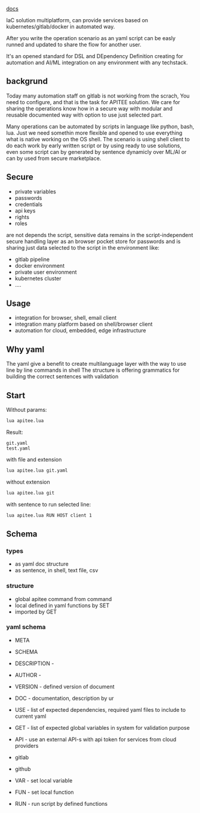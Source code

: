  [docs](http://docs.apitee.com)

IaC solution multiplatform, can provide services based on kubernetes/gitlab/docker in automated way.

After you write the operation scenario as an yaml script can be easly runned and updated to share the flow for another user.

It's an opened standard for DSL and DEpendency Definition creating for automation and AI/ML integration on any environment with any techstack.


## backgrund

Today many automation staff on gitlab is not working from the scrach, 
You need to configure, and that is the task for APITEE solution.
We care for sharing the operations know how in a secure way with modular and reusable documented way with option to use just selected part.

Many operations can be automated by scripts in language like python, bash, lua.
Just we need somethin more flexible and opened to use everything what is native working on the OS shell.
The scenario is using shell client to do each work by early written script or by using ready to use solutions,
even some script can by generated by sentence dynamicly over ML/AI or can by used from secure marketplace.

## Secure

+ private variables
+ passwords
+ credentials
+ api keys
+ rights
+ roles

are not depends the script, sensitive data remains in the script-independent secure handling layer
as an browser pocket store for passwords and is sharing just data selected to the script in the environment like:
+ gitlab pipeline
+ docker environment
+ private user environment
+ kubernetes cluster
+ ....

## Usage

+ integration for browser, shell, email client
+ integration many platform based on shell/browser client
+ automation for cloud, embedded, edge infrastructure

## Why yaml

The yaml give a benefit to create multilanguage layer with the way to use line by line commands in shell
The structure is offering grammatics for building the correct sentences with validation


## Start

Without params:
```bash
lua apitee.lua
```

Result:
```shell
git.yaml
test.yaml
```


with file and extension
```bash
lua apitee.lua git.yaml
```


without extension
```bash
lua apitee.lua git
```


with sentence to run selected line:
```bash
lua apitee.lua RUN HOST client 1
```



## Schema

### types

+ as yaml doc structure
+ as sentence, in shell, text file, csv


### structure

+ global apitee command from command
+ local defined in yaml functions by SET
+ imported by GET


### yaml schema


+ META
 + SCHEMA
 + DESCRIPTION -
 + AUTHOR -
 + VERSION - defined version of document 
 + DOC - documentation, description by ur
   
+ USE - list of expected dependencies, required yaml files to include to current yaml
+ GET - list of expected global variables in system for validation purpose
+ API - use an external API-s with api token for services from cloud providers
 + gitlab
 + github
+ VAR - set local variable
+ FUN - set local function
+ RUN - run script by defined functions



